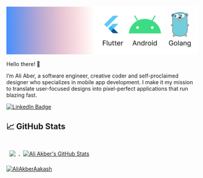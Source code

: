 ![Ali Akber's Github Banner](cover.png)

Hello there! 👋

I’m Ali Aber, a software engineer, creative coder and self-proclaimed designer who specializes in mobile app development. I make it my mission to translate user-focused designs into pixel-perfect  applications that run blazing fast.

[![LinkedIn Badge](https://img.shields.io/badge/LinkedIn-Profile-informational?style=flat&logo=linkedin&logoColor=white&color=0D76A8)](https://www.linkedin.com/in/ali-akber-247820139/)

## &#x1f4c8; GitHub Stats

<br>

<a href="https://github.com/AliAkberAakash">
  <img align="center" style="margin:0.5rem" src="https://github-readme-stats.vercel.app/api/top-langs/?username=AliAkberAakash&hide=html,css&title_color=ffffff&text_color=c9cacc&icon_color=4AB197&bg_color=1A2B34" />
</a>

<a href="https://github.com/AliAkberAakash">
  <img align="center" style="margin:0.5rem" src="https://github-readme-stats.vercel.app/api?username=AliAkberAakash&show_icons=true&line_height=27&count_private=true&title_color=ffffff&text_color=c9cacc&icon_color=4AB097&bg_color=1A2B34" alt="Ali Akber's GitHub Stats" />

<p><img align="center" src="https://github-readme-streak-stats.herokuapp.com/?user=AliAkberAakash&" alt="AliAkberAakash"/></p>

